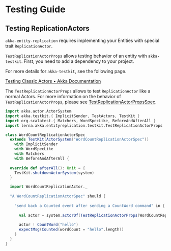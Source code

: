 # Testing Guide

## Testing ReplicationActors

`akka-entity-replication` requires implementing your Entities with special trait `ReplicationActor`.

`TestReplicationActorProps` allows testing behavior of an entity with `akka-testkit`.
First, you need to add a dependency to your project.

For more details for `akka-testkit`, see the following page.

[Testing Classic Actors • Akka Documentation](https://doc.akka.io/docs/akka/2.6/testing.html)

The `TestReplicationActorProps` allows to test `ReplicationActor` like a normal Actors.
For more information on the behavior of `TestReplicationActorProps`, please see [TestReplicationActorPropsSpec](/src/test/scala/lerna/akka/entityreplication/testkit/TestReplicationActorPropsSpec.scala).

```scala
import akka.actor.ActorSystem
import akka.testkit.{ ImplicitSender, TestActors, TestKit }
import org.scalatest.{ Matchers, WordSpecLike, BeforeAndAfterAll }
import lerna.akka.entityreplication.testkit.TestReplicationActorProps

class WordCountReplicationActorSpec 
  extends TestKit(ActorSystem("WordCountReplicationActorSpec")) 
    with ImplicitSender 
    with WordSpecLike 
    with Matchers 
    with BeforeAndAfterAll {
  
  override def afterAll(): Unit = {
    TestKit.shutdownActorSystem(system)
  }

  import WordCountReplicationActor._
  
  "A WordCountReplicationActorSpec" should {
    
    "send back a Counted event after sending a CountWord command" in {
      
      val actor = system.actorOf(TestReplicationActorProps(WordCountReplicationActor.props))
      
      actor ! CountWord("hello")
      expectMsg(Counted(wordCount = "hello".length))
    }
  }
}
```
